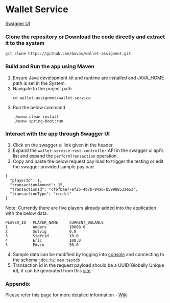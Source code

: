 # Wallet Service 
[Swagger UI](http://localhost:8080/swagger-ui.html)

### Clone the repository or Download the code directly and extract it to the system
```
git clone https://github.com/bovas/wallet-assignmnt.git
```

### Build and Run the app using Maven 
1. Ensure Java development kit and runtime are installed and JAVA_HOME path is set in the System.
2. Navigate to the project path
   ```
   cd wallet-assignmnt/wallet-service
   ```
3. Run the below command
   ```
   ./mvnw clean install
   ./mvnw spring-boot:run
   ```
### Interact with the app through Swagger UI
1. Click on the swagger ui link given in the header.
2. Expand the `wallet-service-rest-controller` API in the swagger ui api's list and expand the `performTransaction` operation.
3. Copy and paste the below request pay load to trigger the testing or edit the swagger provided sample payload.
```
{
  "playerId": 1,
  "transactionAmount": 15,
  "transactionId": "cf6fbae7-ef2b-4b7b-94a6-b5998853ae53",
  "transactionType": "credit"
}
```
Note: Currently there are five players already added into the application with the below data.
```
PLAYER_ID  	PLAYER_NAME  	CURRENT_BALANCE  
1         	Anders	        10000.0
2         	Solvig	        0.0
3	        Sigfrid	        10.0
4	        Eric	        100.0
5	        Edvin           50.0

```
4. Sample data can be modified by logging into [console](http://localhost:h2-console) and connecting to the schema `jdbc:h2:mem:testdb`
5. Transaction id in the request payload should be a UUID(Globally Unique id), it can be generated from this [site](https://www.uuidgenerator.net/version4)

### Appendix
Please refer this page for more detailed information - [Wiki](https://github.com/bovas/wallet-assignmnt/wiki)
